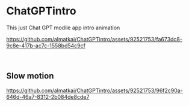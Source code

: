 # ChatGPTintro
This just Chat GPT modile app intro animation


https://github.com/almatkai/ChatGPTintro/assets/92521753/fa673dc8-9c8e-417b-ac7c-1558bd54c9cf

<br>
<h2>Slow motion</h2>

https://github.com/almatkai/ChatGPTintro/assets/92521753/96f2c90a-646d-46a7-8312-2b084de8cde7





